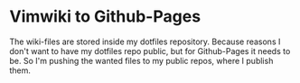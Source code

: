 # Vimwiki to Github-Pages 

The wiki-files are stored inside my dotfiles repository. Because reasons
I don\'t want to have my dotfiles repo public, but for Github-Pages it
needs to be. So I\'m pushing the wanted files to my public repos, where
I publish them.
